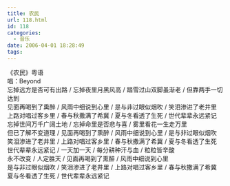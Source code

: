 ```yaml
---
title: 农民
url: 118.html
id: 118
categories:
  - 音乐
date: 2006-04-01 18:28:49
tags:
---
```


《农民》粤语  
唱：Beyond  
忘掉远方是否可有出路 / 忘掉夜里月黑风高 / 踏雪过山双脚虽渐老 / 但靠两手一切达到  
见面再喝到了熏醉 / 风雨中细说到心里 / 是与非过眼似烟吹 / 笑泪渗进了老井里  
上路对唱过客乡里 / 春与秋撒满了希冀 / 夏与冬看透了生死 / 世代辈辈永远紧记  
忘掉世间万千广阔土地 / 忘掉命里是否悲与喜 / 雾里看花一生走万里  
但已了解不变道理 / 见面再喝到了熏醉 / 风雨中细说到心里 / 是与非过眼似烟吹  
笑泪渗进了老井里 / 上路对唱过客乡里 / 春与秋撒满了希冀 / 夏与冬看透了生死  
世代辈辈永远紧记 / 一天加一天 / 每分耕种汗与血 / 粒粒皆辛酸  
永不改变 / 人定胜天 / 见面再喝到了熏醉 / 风雨中细说到心里  
是与非过眼似烟吹 / 笑泪渗进了老井里 / 上路对唱过客乡里 / 春与秋撒满了希冀  
夏与冬看透了生死 / 世代辈辈永远紧记